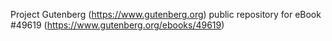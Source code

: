 Project Gutenberg (https://www.gutenberg.org) public repository for eBook #49619 (https://www.gutenberg.org/ebooks/49619)
